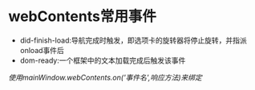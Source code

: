 # webContents常用事件

- did-finish-load:导航完成时触发，即选项卡的旋转器将停止旋转，并指派onload事件后
- dom-ready:一个框架中的文本加载完成后触发该事件



*使用mainWindow.webContents.on('事件名',响应方法)来绑定*